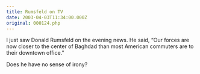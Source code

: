 ```yaml
---
title: Rumsfeld on TV
date: 2003-04-03T11:34:00.000Z
original: 000124.php
---
```


I just saw Donald Rumsfeld on the evening news. He said, “Our forces are now closer to the center of Baghdad than most American commuters are to their downtown office.”

Does he have no sense of irony?
